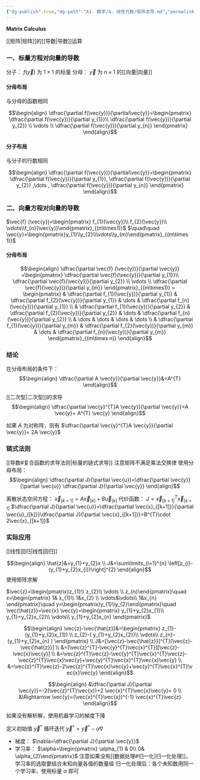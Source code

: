 ```yaml
---
{"dg-publish":true,"dg-path":"A1- 数学/4. 线性代数/矩阵求导.md","permalink":"/A1- 数学/4. 线性代数/矩阵求导/","dgPassFrontmatter":true,"noteIcon":"","created":"2024-05-21T15:20:28.562+08:00","updated":"2025-04-25T12:33:23.787+08:00"}
---
```




**Matrix Calculus**

[[矩阵\|矩阵]]的[[导数\|导数]]运算
### 一、标量方程对向量的导数

分子： $f(\vec{y})$ 为 $1\times1$ 的标量
分母： $\vec{y}$    为 $n\times1$ 的[[向量\|向量]]

#### 分母布局
与分母的函数相同

$$\begin{align}
\dfrac{\partial f(\vec{y})}{\partial\vec{y}}=\begin{pmatrix}
\dfrac{\partial f(\vec{y})}{\partial y_{1}}\\
\dfrac{\partial f(\vec{y})}{\partial y_{2}} \\
\vdots \\
\dfrac{\partial f(\vec{y})}{\partial y_{n}}
\end{pmatrix} 
\end{align}$$

#### 分子布局
与分子的行数相同

$$\begin{align}
\dfrac{\partial f(\vec{y})}{\partial\vec{y}}=\begin{pmatrix}
\dfrac{\partial f(\vec{y})}{\partial y_{1}},
\dfrac{\partial f(\vec{y})}{\partial y_{2}} ,\dots ,
\dfrac{\partial f(\vec{y})}{\partial y_{n}}
\end{pmatrix} 
\end{align}$$


### 二、向量方程对向量的导数

$\vec{f} (\vec{y})=\begin{pmatrix} f_{1}(\vec{y})\\ f_{2}(\vec{y})\\ \vdots\\f_{n}(\vec{y})\end{pmatrix}_{(n\times1)}$     $\quad\quad \vec{y}=\begin{pmatrix}y_{1}\\y_{2}\\\vdots\\y_{m}\end{pmatrix}_{(m\times 1)}$

#### 分母布局

$$\begin{align}
\dfrac{\partial \vec{f} (\vec{y})}{\partial \vec{y}} =\begin{pmatrix}
\dfrac{\partial \vec{f}(\vec{y})}{\partial y_{1}}\\
\dfrac{\partial \vec{f}(\vec{y})}{\partial y_{2}} \\
\vdots \\
\dfrac{\partial \vec{f}(\vec{y})}{\partial y_{m}}
\end{pmatrix}_{(m\times1)} = \begin{pmatrix}
 & \dfrac{\partial f_{1}(\vec{y})}{\partial y_{1}}
 & \dfrac{\partial f_{2}(\vec{y})}{\partial y_{1}}  & \dots 
 & \dfrac{\partial f_{n}(\vec{y})}{\partial y_{1}} \\
 & \dfrac{\partial f_{1}(\vec{y})}{\partial y_{2}}
 & \dfrac{\partial f_{2}(\vec{y})}{\partial y_{2}}  & \dots 
 & \dfrac{\partial f_{n}(\vec{y})}{\partial y_{2}} \\
 & \dots
 & \dots  & \dots 
 & \dots \\
 & \dfrac{\partial f_{1}(\vec{y})}{\partial y_{m}}
 & \dfrac{\partial f_{2}(\vec{y})}{\partial y_{m}}  & \dots 
 & \dfrac{\partial f_{n}(\vec{y})}{\partial y_{m}}
\end{pmatrix}_{(m\times n)}
\end{align}$$


 
### 结论
在分母布局的条件下：
$$\begin{align}
\dfrac{\partial A \vec{y}}{\partial  \vec{y}}&=A^{T}
\end{align}$$

[[二次型\|二次型]]的求导
$$\begin{align}
\dfrac{\partial  \vec{y}^{T}A \vec{y}}{\partial  \vec{y}}=A \vec{y}+ A^{T}  \vec{y} 
\end{align}$$

如果 $A$ 为对称阵，则有 $\dfrac{\partial  \vec{y}^{T}A \vec{y}}{\partial  \vec{y}}= 2A \vec{y}$


### 链式法则
[[导数#复合函数的求导法则\|标量的链式求导]]
注意矩阵不满足乘法交换律
使用分母布局：
$$\begin{align}
\dfrac{\partial J}{\partial  \vec{u}}=\dfrac{\partial  \vec{y}}{\partial \vec{u}}  \dfrac{\partial J}{\partial  \vec{y}} 
\end{align}$$

离散状态空间方程： $\vec{x}_{[k+1]}=A \vec{x}_{[k]}+B \vec{u}_{[k]}$
代价函数： $J=\vec{x}_{[k+1]}^{T}\vec{x}_{[k+1]}$
$\dfrac{\partial J}{\partial  \vec{u}}=\dfrac{\partial  \vec{x}_{[k+1]}}{\partial  \vec{u}_{[k]}}\dfrac{\partial J}{\partial  \vec{x}_{[k+1]}}=B^{T}\cdot 2\vec{x}_{[k+1]}$


### 实际应用
[[线性回归\|线性回归]]


$$\begin{align}
\hat{z}&=y_{1}+y_{2}x \\
J&=\sum\limits_{i=1}^{n} \left[z_{i}-(y_{1}+y_{2}x_{i})\right]^{2}
\end{align}$$
使用矩阵求解


$\vec{z}=\begin{pmatrix}z_{1}\\ z_{2}\\ \vdots \\ z_{n}\end{pmatrix}\quad x=\begin{pmatrix}  1& x_{1}\\ 1&x_{2} \\ \vdots&\vdots\\ 1&x_{n} \end{pmatrix}\quad y=\begin{pmatrix}y_{1}\\y_{2}\end{pmatrix}\quad  \vec{\hat{z}}=\vec{x} \vec{y}=\begin{pmatrix}  y_{1}+y_{2}x_{1}\\  y_{1}+y_{2}x_{2}\\ \vdots\\  y_{1}+y_{2}x_{n} \end{pmatrix}$


$$\begin{align}
\vec{z}-\vec{\hat{z}}&=\begin{pmatrix}
z_{1}-(y_{1}+y_{2}x_{1}) \\
z_{2}-( y_{1}+y_{2}x_{2})\\ \vdots\\  z_{n}-(y_{1}+y_{2}x_{n} )
\end{pmatrix} \\
J&=[\vec{z}-\vec{\hat{z}}]^{T}[\vec{z}-\vec{\hat{z}}] \\
&=[\vec{z}^{T}-\vec{y}^{T}\vec{x}^{T}][\vec{z}-\vec{x}\vec{y}]  \\
&=\vec{z}^{T}\vec{z}-\vec{y}^{T}\vec{x}^{T}\vec{z}-\vec{z}^{T}\vec{x}\vec{y}+\vec{y}^{T}\vec{x}^{T}\vec{x}\vec{y} \\
&=\vec{z}^{T}\vec{z}-2\vec{z}^{T}\vec{x}\vec{y}+\vec{y}^{T}\vec{x}^{T}\vec{x}\vec{y}
\end{align}$$

$$\begin{align}
&\dfrac{\partial J}{\partial  \vec{y}}=-2(\vec{z}^{T}\vec{x})+2 \vec{x}^{T}\vec{x}\vec{y}= 0  \\
&\Rightarrow \vec{y}=(\vec{x}^{T}\vec{x})^{-1} \vec{x}^{T}\vec{z}
\end{align}$$

如果没有解析解，使用机器学习的梯度下降

定义初始值 $\vec{y}^{*}$
循环迭代  $\vec{y}^{*}=\vec{y}^{*}-\alpha \nabla$
- 梯度： $\nabla=\dfrac{\partial J}{\partial  \vec{y}}$     
- 学习率： $\alpha=\begin{pmatrix} \alpha_{1} & 0\\ 0& \alpha_{2}\end{pmatrix}$
	注意如果没有[[数据处理#归一化\|归一化处理]]，学习率的选取要结合未知向量各值的数量级
	归一化处理后：各个未知数用同一个学习率，使用标量 $\alpha$ 即可




